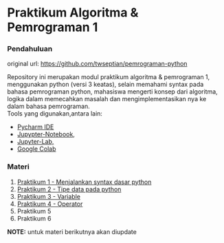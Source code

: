 # Praktikum Algoritma & Pemrograman 1

### Pendahuluan

original url: https://github.com/twseptian/pemrograman-python

Repository ini merupakan modul praktikum algoritma & pemrograman 1, menggunakan python (versi 3 keatas), selain memahami syntax pada bahasa pemrograman python, mahasiswa mengerti konsep dari algoritma, logika dalam memecahkan masalah dan mengimplementasikan nya ke dalam bahasa pemrograman. 
<br>Tools yang digunakan,antara lain: 
- [Pycharm IDE](https://www.jetbrains.com/pycharm/)
- [Jupypter-Notebook](https://jupyter.org/), 
- [Jupyter-Lab,](https://jupyterlab.readthedocs.io/en/stable/)
- [Google Colab](colab.research.google.com)

### Materi
1. [Praktikum 1 - Menjalankan syntax dasar python](https://github.com/twseptian/prakalpro1/blob/master/prak-1-menjalankan-python.ipynb)
2. [Praktikum 2 - Tipe data pada python](https://github.com/twseptian/prakalpro1/blob/master/prak-2-tipe-data.ipynb)
3. [Praktikum 3 - Variable](https://github.com/twseptian/prakalpro1/blob/master/prak-3-variable.ipynb)
4. [Praktikum 4 - Operator](https://github.com/twseptian/prakalpro1/blob/master/prak-4-operator.ipynb)
5. Praktikum 5
6. Praktikum 6


**NOTE:** untuk materi berikutnya akan diupdate
